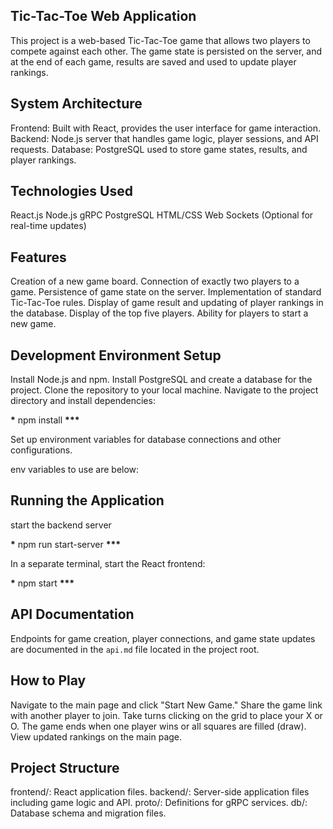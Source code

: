 ## Tic-Tac-Toe Web Application

This project is a web-based Tic-Tac-Toe game that allows two players to compete against each other. The game state is persisted on the server, and at the end of each game, results are saved and used to update player rankings.

## System Architecture

Frontend: Built with React, provides the user interface for game interaction.
Backend: Node.js server that handles game logic, player sessions, and API requests.
Database: PostgreSQL used to store game states, results, and player rankings.

## Technologies Used

React.js
Node.js
gRPC
PostgreSQL
HTML/CSS
Web Sockets (Optional for real-time updates)

## Features

Creation of a new game board.
Connection of exactly two players to a game.
Persistence of game state on the server.
Implementation of standard Tic-Tac-Toe rules.
Display of game result and updating of player rankings in the database.
Display of the top five players.
Ability for players to start a new game.

## Development Environment Setup

Install Node.js and npm.
Install PostgreSQL and create a database for the project.
Clone the repository to your local machine.
Navigate to the project directory and install dependencies:

**\*** npm install **\*\*\***

Set up environment variables for database connections and other configurations.

env variables to use are below:

## Running the Application

start the backend server

**\*** npm run start-server **\*\*\***

In a separate terminal, start the React frontend:

**\*** npm start **\*\*\***


## API Documentation

Endpoints for game creation, player connections, and game state updates are documented in the `api.md` file located in the project root.

## How to Play

Navigate to the main page and click "Start New Game."
Share the game link with another player to join.
Take turns clicking on the grid to place your X or O.
The game ends when one player wins or all squares are filled (draw).
View updated rankings on the main page.

## Project Structure
frontend/: React application files.
backend/: Server-side application files including game logic and API.
proto/: Definitions for gRPC services.
db/: Database schema and migration files.